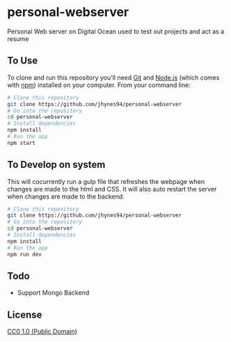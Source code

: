 # personal-webserver

Personal Web server on Digital Ocean used to test out projects and act as a resume

## To Use

To clone and run this repository you'll need [Git](https://git-scm.com) and [Node.js](https://nodejs.org/en/download/) (which comes with [npm](http://npmjs.com)) installed on your computer. From your command line:

```bash
# Clone this repository
git clone https://github.com/jhynes94/personal-webserver
# Go into the repository
cd personal-webserver
# Install dependencies
npm install
# Run the app
npm start
```

## To Develop on system

This will cocurrently run a gulp file that refreshes the webpage when changes are made to the html and CSS. It will also auto restart the server when changes are made to the backend.

```bash
# Clone this repository
git clone https://github.com/jhynes94/personal-webserver
# Go into the repository
cd personal-webserver
# Install dependencies
npm install
# Run the app
npm run dev
```

## Todo

- Support Mongo Backend

## License

[CC0 1.0 (Public Domain)](LICENSE.md)